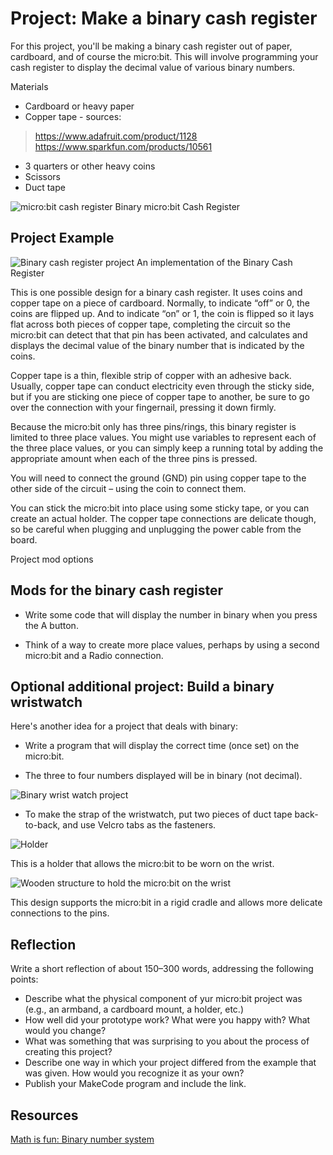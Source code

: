 # Project: Make a binary cash register

For this project, you'll be making a binary cash register out of paper, cardboard, and of course the micro:bit. This will involve programming your cash register to display the decimal value of various binary numbers.

Materials
* Cardboard or heavy paper
* Copper tape - sources:
>https://www.adafruit.com/product/1128<br/>https://www.sparkfun.com/products/10561
* 3 quarters or other heavy coins
* Scissors
* Duct tape

![micro:bit cash register](/static/courses/csintro/binary/microbit-cash-register.png)
Binary micro:bit Cash Register

## Project Example

![Binary cash register project](/static/courses/csintro/binary/binary-cash-register.jpg)
An implementation of the Binary Cash Register

This is one possible design for a binary cash register. It uses coins and copper tape on a piece of cardboard. Normally, to indicate “off” or 0, the coins are flipped up. And to indicate “on” or 1, the coin is flipped so it lays flat across both pieces of copper tape, completing the circuit so the micro:bit can detect that that pin has been activated, and calculates and displays the decimal value of the binary number that is indicated by the coins.

Copper tape is a thin, flexible strip of copper with an adhesive back. Usually, copper tape can conduct electricity even through the sticky side, but if you are sticking one piece of copper tape to another, be sure to go over the connection with your fingernail, pressing it down firmly.

Because the micro:bit only has three pins/rings, this binary register is limited to three place values. You might use variables to represent each of the three place values, or you can simply keep a running total by adding the appropriate amount when each of the three pins is pressed.

You will need to connect the ground (GND) pin using copper tape to the other side of the circuit – using the coin to connect them.

You can stick the micro:bit into place using some sticky tape, or you can create an actual holder. The copper tape connections are delicate though, so be careful when plugging and unplugging the power cable from the board.

Project mod options

## Mods for the binary cash register

* Write some code that will display the number in binary when you press the A button.

* Think of a way to create more place values, perhaps by using a second micro:bit and a Radio connection.

## Optional additional project: Build a binary wristwatch

Here's another idea for a project that deals with binary:

* Write a program that will display the correct time (once set) on the micro:bit.

* The three to four numbers displayed will be in binary (not decimal).

![Binary wrist watch project](/static/courses/csintro/binary/binary-wrist-watch.jpg)

* To make the strap of the wristwatch, put two pieces of duct tape back-to-back, and use Velcro tabs as the fasteners.

![Holder](/static/courses/csintro/binary/microbit-holder.jpg)

This is a holder that allows the micro:bit to be worn on the wrist.

![Wooden structure to hold the micro:bit on the wrist](/static/courses/csintro/conditionals/microbit-holder.jpg)

This design supports the micro:bit in a rigid cradle and allows more delicate connections to the pins.

## Reflection
Write a short reflection of about 150–300 words, addressing the following points:

* Describe what the physical component of yur micro:bit project was (e.g., an armband, a cardboard mount, a holder, etc.)
* How well did your prototype work? What were you happy with? What would you change? 
* What was something that was surprising to you about the process of creating this project?
* Describe one way in which your project differed from the example that was given. How would you recognize it as your own?
* Publish your MakeCode program and include the link.
	
## Resources

[Math is fun: Binary number system](https://www.mathsisfun.com/binary-number-system.html)


